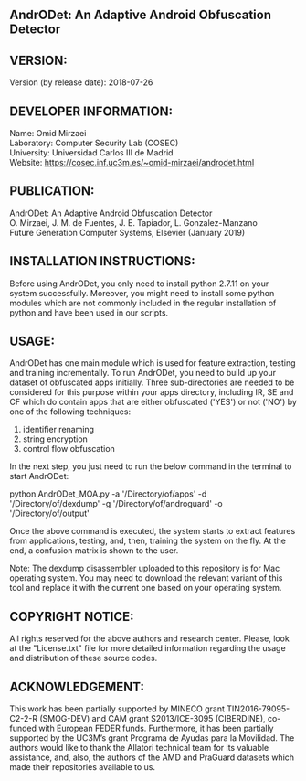 AndrODet: An Adaptive Android Obfuscation Detector
---------------------------------------------------------------------------------------------------

VERSION:
------------

Version (by release date): 2018-07-26

DEVELOPER INFORMATION:
------------------------------------

Name: Omid Mirzaei <br />
Laboratory: Computer Security Lab (COSEC) <br />
University: Universidad Carlos III de Madrid <br />
Website: https://cosec.inf.uc3m.es/~omid-mirzaei/androdet.html <br />

PUBLICATION:
------------------

AndrODet: An Adaptive Android Obfuscation Detector <br />
O. Mirzaei, J. M. de Fuentes, J. E. Tapiador, L. Gonzalez-Manzano <br />
Future Generation Computer Systems, Elsevier (January 2019) <br />

INSTALLATION INSTRUCTIONS:
----------------------------------------

Before using AndrODet, you only need to install python 2.7.11 on your system successfully. Moreover, you might need to install some python modules which are not commonly included in the regular installation of python and have been used in our scripts.

USAGE:
---------

AndrODet has one main module which is used for feature extraction, testing and training incrementally. To run AndrODet, you need to build up your dataset of obfuscated apps initially. Three sub-directories are needed to be considered for this purpose within your apps directory, including IR, SE and CF which do contain apps that are either obfuscated ('YES') or not ('NO') by one of the following techniques:

1. identifier renaming
2. string encryption
3. control flow obfuscation 

In the next step, you just need to run the below command in the terminal to start AndrODet:

python   AndrODet_MOA.py   -a   '/Directory/of/apps'   -d   '/Directory/of/dexdump'   -g   '/Directory/of/androguard'   -o   '/Directory/of/output'

Once the above command is executed, the system starts to extract features from applications, testing, and, then, training the system on the fly. At the end, a confusion matrix is shown to the user.

Note: The dexdump disassembler uploaded to this repository is for Mac operating system. You may need to download the relevant variant of this tool and replace it with the current one based on your operating system. <br />

COPYRIGHT NOTICE:
--------------------------

All rights reserved for the above authors and research center. Please, look at the "License.txt" file for more detailed information regarding the usage and distribution of these source codes.

ACKNOWLEDGEMENT:
-----------------------------

This work has been partially supported by MINECO grant TIN2016-79095-C2-2-R (SMOG-DEV) and CAM grant S2013/ICE-3095 (CIBERDINE), co-funded with European FEDER funds. Furthermore, it has been partially supported by the UC3M’s grant Programa de Ayudas para la Movilidad. The authors would like to thank the Allatori technical team for its valuable assistance, and, also, the authors of the AMD and PraGuard datasets which made their repositories available to us. 

